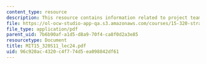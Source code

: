 ```yaml
---
content_type: resource
description: This resource contains information related to project team presentations.
file: https://ol-ocw-studio-app-qa.s3.amazonaws.com/courses/15-320-strategic-organizational-design-spring-2011/96c920ac4320c4f774d5ea098842df61_MIT15_320S11_lec24.pdf
file_type: application/pdf
parent_uid: 7b6b90af-a1d5-d8a9-70f4-ca8f0d2a3e85
resourcetype: Document
title: MIT15_320S11_lec24.pdf
uid: 96c920ac-4320-c4f7-74d5-ea098842df61
---
```

